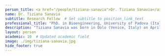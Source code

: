 ```yaml
---
person_title: <a href="/people/tiziana-sanavia">Dr. Tiziana Sanavia</a>
name: Dr. Tiziana Sanavia
subtitle: Research Fellow  # Set subtitle to position_link_text
professional_title: "PhD. in Bioengineering, University of Padova (Italy), Postdoctoral Fellow (2016-2019), Assistant Professor, University of Turin, Italy"
description: "Tiziana Sanavia was born in Dolo (Venice, Italy) on April 26th, 1984. She got a Bachelor Degree in Information technologies engineering at University of Padova in 2006, with a thesis in compartmental models, identification and parameter estimation, and a Master Degree in Bioengineering with summa cum laude at University of Padova in 2008, presenting the thesis \"Function-based discovery of temporal gene expression patterns in endothelial cells stimulated with insulin\". From 2009 and 2011 she attended the Ph.D. School on Information Engineering (Bioengineering) at University of Padova, achieving the PhD Degree in 2012 disserting the thesis \"Biomarker lists stability in genomic studies: analysis and improvement by prior biological knowledge integration into the learning process\". From January 2012 to March 2016 she was a post-doctoral fellow at the Department of Information Engineering at University of Padova and her research activity was focused on the integration of biological information in the analysis of high-throughput microarray and sequencing data. From April 2012 to March 2013 she was a visiting scholar at Computational Biology and Informatics Laboratory (prof. Christian J. Stoeckert Lab), Perelman School of Medicine at University of Pennsylvania (Philadelphia, USA), acquiring new expertise in sequencing data analysis (RNA-seq for gene expression, bisulfite sequencing and Chip-seq for epigenomic data) and focusing on studies of cellular development and differentiation of pancreatic cells. In 2014 she won a 2-year funding for a senior postdoctoral fellowship from the University of Padova with the research project “Integrative epigenomic and genomic computational methods for high-throughput sequencing data”. She is author/coauthor of 10 full papers on international peer reviewed journals and more than 20 scientific communications at international and national conferences. During her research activity, she achieved different honors and awards: study abroad scholarship awarded by “Fondazione Aldo Gini” in 2013; honourable mention for best performer (fourth place) in Systems Genetics Challenge (Dialogue for Reverse Engineering Assessments and Methods) at Columbia University (USA) in 2010; national award for best Master thesis in Bioengineering in 2008. Currently she is working at Park Lab as a Research Fellow in projects focusing on the analysis of whole-genome/exome sequencing datasets from cancer and neurological diseases, using high-throughput sequencing technology."
layout: person
academic: 10  # Updated academic field
image: ./img/tiziana-sanavia.jpg
hide_footer: true
---
```

